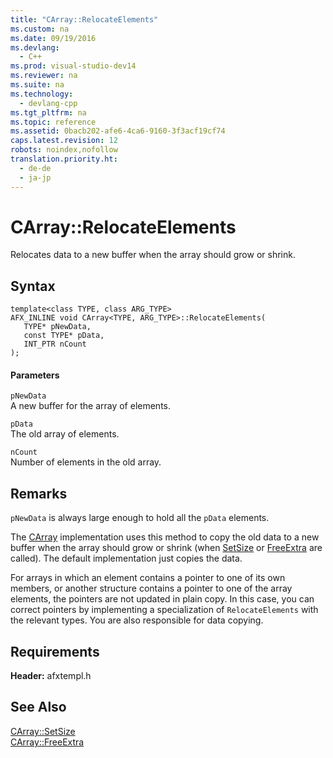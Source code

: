 ```yaml
---
title: "CArray::RelocateElements"
ms.custom: na
ms.date: 09/19/2016
ms.devlang: 
  - C++
ms.prod: visual-studio-dev14
ms.reviewer: na
ms.suite: na
ms.technology: 
  - devlang-cpp
ms.tgt_pltfrm: na
ms.topic: reference
ms.assetid: 0bacb202-afe6-4ca6-9160-3f3acf19cf74
caps.latest.revision: 12
robots: noindex,nofollow
translation.priority.ht: 
  - de-de
  - ja-jp
---
```

# CArray::RelocateElements
Relocates data to a new buffer when the array should grow or shrink.  
  
## Syntax  
  
```  
template<class TYPE, class ARG_TYPE>   
AFX_INLINE void CArray<TYPE, ARG_TYPE>::RelocateElements(   
   TYPE* pNewData,  
   const TYPE* pData,  
   INT_PTR nCount   
);  
```  
  
#### Parameters  
 `pNewData`  
 A new buffer for the array of elements.  
  
 `pData`  
 The old array of elements.  
  
 `nCount`  
 Number of elements in the old array.  
  
## Remarks  
 `pNewData` is always large enough to hold all the `pData` elements.  
  
 The [CArray](../vs140/CArray-Class.md) implementation uses this method to copy the old data to a new buffer when the array should grow or shrink (when [SetSize](../vs140/CArray--SetSize.md) or [FreeExtra](../vs140/CArray--FreeExtra.md) are called). The default implementation just copies the data.  
  
 For arrays in which an element contains a pointer to one of its own members, or another structure contains a pointer to one of the array elements, the pointers are not updated in plain copy. In this case, you can correct pointers by implementing a specialization of `RelocateElements` with the relevant types. You are also responsible for data copying.  
  
## Requirements  
 **Header:** afxtempl.h  
  
## See Also  
 [CArray::SetSize](../vs140/CArray--SetSize.md)   
 [CArray::FreeExtra](../vs140/CArray--FreeExtra.md)